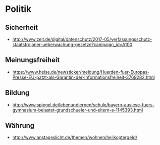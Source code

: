 # Politik

## Sicherheit

* http://www.zeit.de/digital/datenschutz/2017-05/verfassungsschutz-staatstrojaner-ueberwachung-gesetze?campaign_id=A100

## Meinungsfreiheit

* https://www.heise.de/newsticker/meldung/Huerden-fuer-Europas-Presse-EU-patzt-als-Garantin-der-Informationsfreiheit-3769282.html

## Bildung

* http://www.spiegel.de/lebenundlernen/schule/bayern-auslese-fuers-gymnasium-belastet-grundschueler-und-eltern-a-1145393.html

## Währung

* http://www.anstageslicht.de/themen/wohnen/helikoptergeld/
